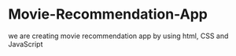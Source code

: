 # Movie-Recommendation-App
we are creating movie recommendation app by using html, CSS and JavaScript
